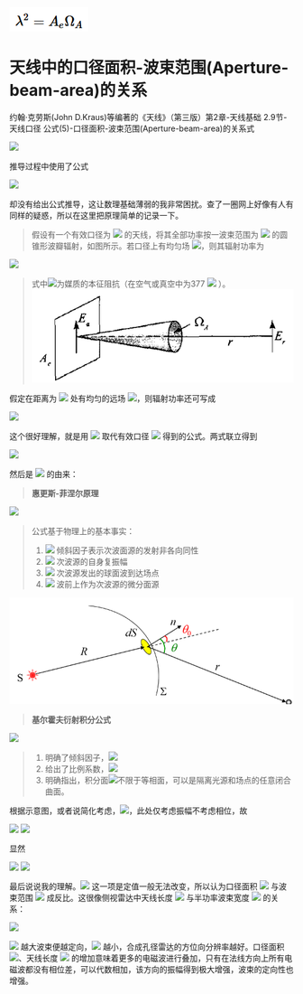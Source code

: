 ![img1](https://raw.githubusercontent.com/Housyou/a-some-SAR/master/origin%20ver/a0/imgs/1.png)
# 天线中的口径面积-波束范围(Aperture-beam-area)的关系

约翰·克劳斯(John D.Kraus)等编著的《天线》（第三版）第2章-天线基础 2.9节-天线口径 公式(5)-口径面积-波束范围(Aperture-beam-area)的关系式

<img src="https://render.githubusercontent.com/render/math?math=\lambda^2=A_e\Omega_A" />

推导过程中使用了公式

<img src="https://render.githubusercontent.com/render/math?math=E_r=\frac{E_aA_e}{r\lambda}" />

却没有给出公式推导，这让数理基础薄弱的我非常困扰。查了一圈网上好像有人有同样的疑惑，所以在这里把原理简单的记录一下。

>假设有一个有效口径为 <img src="https://render.githubusercontent.com/render/math?math=A_e" /> 的天线，将其全部功率按一波束范围为 <img src="https://render.githubusercontent.com/render/math?math=\Omega_A(sr)" /> 的圆锥形波瓣辐射，如图所示。若口径上有均匀场 <img src="https://render.githubusercontent.com/render/math?math=E_a" />，则其辐射功率为
>
<img src="https://render.githubusercontent.com/render/math?math=P=\frac{E_a^2}{Z_0}A_e\quad(W)" />

>式中<img src="https://render.githubusercontent.com/render/math?math=Z_0" />为媒质的本征阻抗（在空气或真空中为377 <img src="https://render.githubusercontent.com/render/math?math=\Omega" /> ）。
![img2](https://raw.githubusercontent.com/Housyou/a-some-SAR/master/origin%20ver/a0/imgs/2.png)

假定在距离为 <img src="https://render.githubusercontent.com/render/math?math=r" /> 处有均匀的远场 <img src="https://render.githubusercontent.com/render/math?math=E" />，则辐射功率还可写成

<img src="https://render.githubusercontent.com/render/math?math=P=\frac{E_r^2}{Z_0}r^2\Omega_A\quad (W)" />

这个很好理解，就是用 <img src="https://render.githubusercontent.com/render/math?math=r^2\Omega_A" /> 取代有效口径 <img src="https://render.githubusercontent.com/render/math?math=A_e" /> 得到的公式。两式联立得到

<img src="https://render.githubusercontent.com/render/math?math=E_r^2=E_a^2\frac{A_e}{r^2\Omega_A}" />

然后是 <img src="https://render.githubusercontent.com/render/math?math=E_r=\frac{E_aA_e}{r\lambda}" /> 的由来：

>**惠更斯-菲涅尔原理**
>
<img src="https://render.githubusercontent.com/render/math?math=\tilde E_r=K\iint_\Sigma f(\theta_0,\theta)\tilde E_a\frac{e^{ikr}}{r}dS" />

>公式基于物理上的基本事实：  
>1. <img src="https://render.githubusercontent.com/render/math?math=\tilde E_r\propto f(\theta_0,\theta)" /> 倾斜因子表示次波面源的发射非各向同性
>2. <img src="https://render.githubusercontent.com/render/math?math=\tilde E_r\propto \tilde E_a" /> 次波源的自身复振幅 
>3. <img src="https://render.githubusercontent.com/render/math?math=\tilde E_r\propto \frac{e^{ikr}}{r}" /> 次波源发出的球面波到达场点
>4. <img src="https://render.githubusercontent.com/render/math?math=\tilde E_r\propto dS" /> 波前上作为次波源的微分面源

![img3](https://raw.githubusercontent.com/Housyou/a-some-SAR/master/origin%20ver/a0/imgs/3.png)

>**基尔霍夫衍射积分公式**
>
<img src="https://render.githubusercontent.com/render/math?math=\tilde E_r=\frac{-i}{\lambda}\iint_\Sigma \frac{cos\theta_0+cos\theta}{2}\tilde E_a\frac{e^{ikr}}{r}dS" />

>1. 明确了倾斜因子，<img src="https://render.githubusercontent.com/render/math?math=f(\theta_0,\theta)=\frac{cos\theta_0+cos\theta}{2}" />
>2. 给出了比例系数，<img src="https://render.githubusercontent.com/render/math?math=K=\frac{-i}{\lambda}=\frac{1}{\lambda}e^{-i\frac{\pi}{2}}" />
>3. 明确指出，积分面<img src="https://render.githubusercontent.com/render/math?math=(\Sigma)" />不限于等相面，可以是隔离光源和场点的任意闭合曲面。

根据示意图，或者说简化考虑，<img src="https://render.githubusercontent.com/render/math?math=\theta=\theta_0=0" />，此处仅考虑振幅不考虑相位，故

<img src="https://render.githubusercontent.com/render/math?math=E_r=\frac{1}{\lambda}\frac{1+1}{2}E_a\frac{1}{r}A_e=\frac{E_aA_e}{r\lambda}" />


<img src="https://render.githubusercontent.com/render/math?math=E_r^2=\frac{E_a^2A_e^2}{r^2\lambda^2}" />

显然

<img src="https://render.githubusercontent.com/render/math?math=\frac{1}{\Omega_A}=\frac{A_e}{\lambda^2}" />


<img src="https://render.githubusercontent.com/render/math?math=\lambda^2=A_e\Omega_A" />

最后说说我的理解。<img src="https://render.githubusercontent.com/render/math?math=\lambda^2" /> 这一项是定值一般无法改变，所以认为口径面积 <img src="https://render.githubusercontent.com/render/math?math=A_e" /> 与波束范围 <img src="https://render.githubusercontent.com/render/math?math=\Omega_A" /> 成反比。这很像侧视雷达中天线长度 <img src="https://render.githubusercontent.com/render/math?math=L" /> 与半功率波束宽度 <img src="https://render.githubusercontent.com/render/math?math=\beta" /> 的关系：

<img src="https://render.githubusercontent.com/render/math?math=\beta=0.88\frac{\lambda}{L}" />

<img src="https://render.githubusercontent.com/render/math?math=L" /> 越大波束便越定向，<img src="https://render.githubusercontent.com/render/math?math=\beta" /> 越小，合成孔径雷达的方位向分辨率越好。口径面积 <img src="https://render.githubusercontent.com/render/math?math=A_e" />、天线长度 <img src="https://render.githubusercontent.com/render/math?math=L" /> 的增加意味着更多的电磁波进行叠加，只有在法线方向上所有电磁波都没有相位差，可以代数相加，该方向的振幅得到极大增强，波束的定向性也增强。